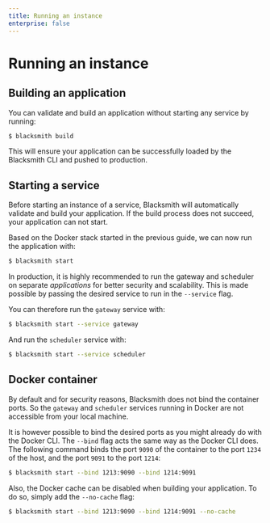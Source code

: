 ```yaml
---
title: Running an instance
enterprise: false
---
```


# Running an instance

## Building an application

You can validate and build an application without starting any service by running:
```bash
$ blacksmith build

```

This will ensure your application can be successfully loaded by the Blacksmith CLI
and pushed to production.

## Starting a service

Before starting an instance of a service, Blacksmith will automatically validate
and build your application. If the build process does not succeed, your application
can not start.

Based on the Docker stack started in the previous guide, we can now run the
application with:
```bash
$ blacksmith start

```

In production, it is highly recommended to run the gateway and scheduler on separate
*applications* for better security and scalability. This is made possible by passing
the desired service to run in the `--service` flag.

You can therefore run the `gateway` service with:
```bash
$ blacksmith start --service gateway

```

And run the `scheduler` service with:
```bash
$ blacksmith start --service scheduler

```

## Docker container

By default and for security reasons, Blacksmith does not bind the container ports.
So the `gateway` and `scheduler` services running in Docker are not accessible
from your local machine.

It is however possible to bind the desired ports as you might already do with the
Docker CLI. The `--bind` flag acts the same way as the Docker CLI does. The following
command binds the port `9090` of the container to the port `1234` of the host, and
the port `9091` to the port `1214`:
```bash
$ blacksmith start --bind 1213:9090 --bind 1214:9091

```

Also, the Docker cache can be disabled when building your application. To do so,
simply add the `--no-cache` flag:
```bash
$ blacksmith start --bind 1213:9090 --bind 1214:9091 --no-cache

```
